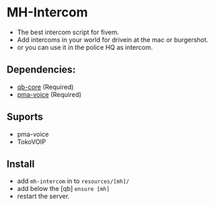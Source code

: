 # MH-Intercom
- The best intercom script for fivem.
- Add intercoms in your world for drivein at the mac or burgershot.
- or you can use it in the police HQ as intercom.


## Dependencies:
- [qb-core](https://github.com/qbcore-framework/qb-core) (Required)
- [pma-voice](https://github.com/AvarianKnight/pma-voice) (Required)

## Suports
- pma-voice
- TokoVOIP

## Install
- add `mh-intercom` in to `resources/[mh]/`
- add below the [qb] `ensure [mh]` 
- restart the server.
